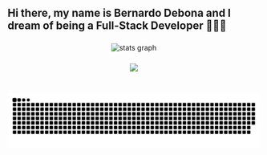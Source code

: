 <h2 align="left">Hi there, my name is Bernardo Debona and I dream of being a Full-Stack Developer 👨🏻‍💻</h2>

###

<div align="center">
  <img src="https://github-readme-stats.vercel.app/api?username=BeDebona&hide_title=false&hide_rank=false&show_icons=true&include_all_commits=true&count_private=true&disable_animations=false&theme=dracula&locale=en&hide_border=false&order=1" height="150" alt="stats graph"  />
</div>

###

<p align="center">
  <a href="https://skillicons.dev">
    <img src="https://skillicons.dev/icons?i=git,github,js,ts,html,css,bootstrap,lua,tailwind" />
  </a>
</p>

###

###


###

<br clear="both">

<img src="https://raw.githubusercontent.com/BeDebona/BeDebona/output/snake.svg" alt="Snake animation" />

###
